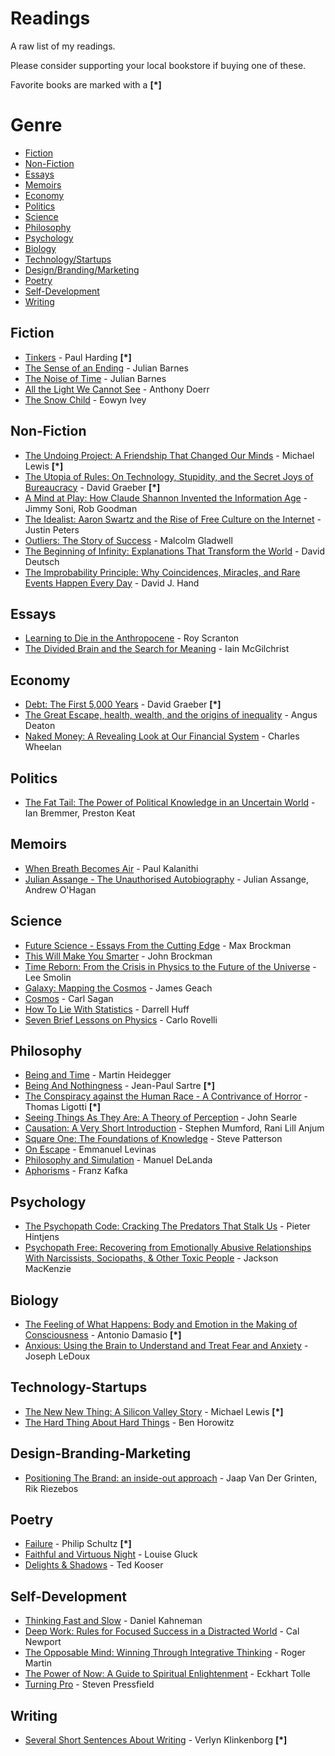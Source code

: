 # Readings

A raw list of my readings.

Please consider supporting your local bookstore if buying one of these.

Favorite books are marked with a **[\*]**

# Genre

* [Fiction](#fiction)
* [Non-Fiction](#non-fiction)
* [Essays](#essays)
* [Memoirs](#memoirs)
* [Economy](#economy)
* [Politics](#politics)
* [Science](#science)
* [Philosophy](#philosophy)
* [Psychology](#psychology)
* [Biology](#biology)
* [Technology/Startups](#technology-startups)
* [Design/Branding/Marketing](#design-branding-marketing)
* [Poetry](#poetry)
* [Self-Development](#self-development)
* [Writing](#writing)


## Fiction

* [Tinkers](https://www.goodreads.com/book/show/4957350-tinkers) - Paul Harding **[\*]**
* [The Sense of an Ending](https://www.goodreads.com/book/show/10746542-the-sense-of-an-ending) - Julian Barnes
* [The Noise of Time](https://www.goodreads.com/book/show/25912206-the-noise-of-time) - Julian Barnes
* [All the Light We Cannot See](https://www.goodreads.com/book/show/18143977-all-the-light-we-cannot-see) - Anthony Doerr
* [The Snow Child](https://www.goodreads.com/book/show/11250053-the-snow-child) - Eowyn Ivey

## Non-Fiction

* [The Undoing Project: A Friendship That Changed Our Minds](https://www.goodreads.com/book/show/30334134-the-undoing-project) - Michael Lewis **[\*]**
* [The Utopia of Rules: On Technology, Stupidity, and the Secret Joys of Bureaucracy](http://www.goodreads.com/book/show/22245334-the-utopia-of-rules) - David Graeber **[\*]**
* [A Mind at Play: How Claude Shannon Invented the Information Age](https://www.goodreads.com/book/show/32919530-a-mind-at-play) - Jimmy Soni, Rob Goodman
* [The Idealist: Aaron Swartz and the Rise of Free Culture on the Internet](https://www.goodreads.com/book/show/23492684-the-idealist) - Justin Peters
* [Outliers: The Story of Success](https://www.goodreads.com/book/show/3228917-outliers) - Malcolm Gladwell
* [The Beginning of Infinity: Explanations That Transform the World](https://www.goodreads.com/book/show/10483171-the-beginning-of-infinity) - David Deutsch
* [The Improbability Principle: Why Coincidences, Miracles, and Rare Events Happen Every Day](http://www.goodreads.com/book/show/17934639-the-improbability-principle) - David J. Hand

## Essays

* [Learning to Die in the Anthropocene](https://www.goodreads.com/book/show/25330145-learning-to-die-in-the-anthropocene) - Roy Scranton
* [The Divided Brain and the Search for Meaning](https://www.goodreads.com/book/show/18901042-the-divided-brain-and-the-search-for-meaning) - Iain McGilchrist

## Economy

* [Debt: The First 5,000 Years](https://www.goodreads.com/book/show/6617037-debt) - David Graeber **[\*]**
* [The Great Escape, health, wealth, and the origins of inequality](https://www.goodreads.com/book/show/17942017-the-great-escape) - Angus Deaton
* [Naked Money: A Revealing Look at Our Financial System](https://www.goodreads.com/book/show/25622864-naked-money) - Charles Wheelan

## Politics

* [The Fat Tail: The Power of Political Knowledge in an Uncertain World](https://www.goodreads.com/book/show/5369144-the-fat-tail) - Ian Bremmer, Preston Keat

## Memoirs

* [When Breath Becomes Air](https://www.goodreads.com/book/show/25899336-when-breath-becomes-air) - Paul Kalanithi
* [Julian Assange - The Unauthorised Autobiography](https://www.goodreads.com/book/show/12689645-julian-assange---the-unauthorised-autobiography) - Julian Assange, Andrew O'Hagan

## Science

* [Future Science - Essays From the Cutting Edge](https://www.goodreads.com/book/show/11114730-future-science) - Max Brockman
* [This Will Make You Smarter](https://www.goodreads.com/book/show/13035774-this-will-make-you-smarter) - John Brockman
* [Time Reborn: From the Crisis in Physics to the Future of the Universe](https://www.goodreads.com/book/show/15816556-time-reborne) - Lee Smolin
* [Galaxy: Mapping the Cosmos](https://www.goodreads.com/book/show/20763485-galaxy) - James Geach
* [Cosmos](https://www.goodreads.com/book/show/55030.Cosmos) - Carl Sagan
* [How To Lie With Statistics](https://www.goodreads.com/book/show/51291.How_to_Lie_with_Statistics) - Darrell Huff
* [Seven Brief Lessons on Physics](https://www.goodreads.com/book/show/26810258-seven-brief-lessons-on-physics) - Carlo Rovelli

## Philosophy

* [Being and Time](https://www.goodreads.com/book/show/92307.Being_and_Time) - Martin Heidegger
* [Being And Nothingness](https://www.goodreads.com/book/show/10033.Being_and_Nothingness) - Jean-Paul Sartre **[\*]**
* [The Conspiracy against the Human Race - A Contrivance of Horror](https://www.goodreads.com/book/show/8524528-the-conspiracy-against-the-human-race) - Thomas Ligotti **[\*]**
* [Seeing Things As They Are: A Theory of Perception](https://www.goodreads.com/book/show/22104265-seeing-things-as-they-are) - John Searle
* [Causation: A Very Short Introduction](https://www.goodreads.com/book/show/17847501-causation) - Stephen Mumford, Rani Lill Anjum
* [Square One: The Foundations of Knowledge](https://www.goodreads.com/book/show/33140890-square-one) - Steve Patterson
* [On Escape](https://www.goodreads.com/book/show/303075.On_Escape) - Emmanuel Levinas
* [Philosophy and Simulation](https://www.goodreads.com/book/show/10393464-philosophy-and-simulation) - Manuel DeLanda
* [Aphorisms](https://www.goodreads.com/book/show/28469089-aphorisms) - Franz Kafka

## Psychology

* [The Psychopath Code: Cracking The Predators That Stalk Us](https://www.goodreads.com/book/show/27211285-the-psychopath-code) - Pieter Hintjens
* [Psychopath Free: Recovering from Emotionally Abusive Relationships With Narcissists, Sociopaths, & Other Toxic People](https://www.goodreads.com/book/show/17731942-psychopath-free) - Jackson MacKenzie

## Biology

* [The Feeling of What Happens: Body and Emotion in the Making of Consciousness](https://www.goodreads.com/book/show/125777.The_Feeling_of_What_Happens) - Antonio Damasio **[\*]**
* [Anxious: Using the Brain to Understand and Treat Fear and Anxiety](https://www.goodreads.com/book/show/23398722-anxious) - Joseph LeDoux

## Technology-Startups

* [The New New Thing: A Silicon Valley Story](https://www.goodreads.com/book/show/17986421-the-new-new-thing) - Michael Lewis **[\*]**
* [The Hard Thing About Hard Things](https://www.goodreads.com/book/show/18176747-the-hard-thing-about-hard-things) - Ben Horowitz

## Design-Branding-Marketing

* [Positioning The Brand: an inside-out approach](https://www.goodreads.com/book/show/13714811-positioning-the-brand) - Jaap Van Der Grinten, Rik Riezebos

## Poetry

* [Failure](https://www.goodreads.com/book/show/2029835.Failure) - Philip Schultz **[\*]**
* [Faithful and Virtuous Night](https://www.goodreads.com/book/show/20613826-faithful-and-virtuous-night) - Louise Gluck
* [Delights & Shadows](https://www.goodreads.com/book/show/239229.Delights_and_Shadows) - Ted Kooser

## Self-Development

* [Thinking Fast and Slow](https://www.goodreads.com/book/show/11468377-thinking-fast-and-slow) - Daniel Kahneman
* [Deep Work: Rules for Focused Success in a Distracted World](https://www.goodreads.com/book/show/25744928-deep-work) - Cal Newport
* [The Opposable Mind: Winning Through Integrative Thinking](https://www.goodreads.com/book/show/2001132.The_Opposable_Mind) - Roger Martin
* [The Power of Now: A Guide to Spiritual Enlightenment](https://www.goodreads.com/book/show/6708.The_Power_of_Now) - Eckhart Tolle
* [Turning Pro](https://www.goodreads.com/book/show/14912777-turning-pro) - Steven Pressfield

## Writing

* [Several Short Sentences About Writing](https://www.goodreads.com/book/show/13155290-several-short-sentences-about-writing) - Verlyn Klinkenborg **[\*]**

